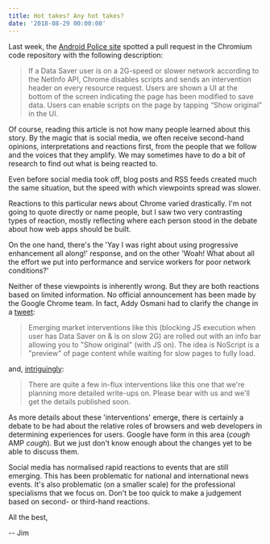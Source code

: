 ```yaml
---
title: Hot takes? Any hot takes?
date: '2018-08-29 00:00:00'
---
```


Last week, the [Android Police site](https://www.androidpolice.com/2018/08/23/chrome-android-may-start-disabling-javascript-2g-connections/) spotted a pull request in the Chromium code repository with the following description:

> If a Data Saver user is on a 2G-speed or slower network according to the NetInfo API, Chrome disables scripts and sends an intervention header on every resource request. Users are shown a UI at the bottom of the screen indicating the page has been modified to save data. Users can enable scripts on the page by tapping “Show original” in the UI.

Of course, reading this article is not how many people learned about this story. By the magic that is social media, we often receive second-hand opinions, interpretations and reactions first, from the people that we follow and the voices that they amplify. We may sometimes have to do a bit of research to find out what is being reacted to. 

Even before social media took off, blog posts and RSS feeds created much the same situation, but the speed with which viewpoints spread was slower.

Reactions to this particular news about Chrome varied drastically. I'm not going to quote directly or name people, but I saw two very contrasting types of reaction, mostly reflecting where each person stood in the debate about how web apps should be built.

On the one hand, there's the 'Yay I was right about using progressive enhancement all along!' response, and on the other 'Woah! What about all the effort we put into performance and service workers for poor network conditions?'

Neither of these viewpoints is inherently wrong. But they are both reactions based on limited information. No official announcement has been made by the Google Chrome team. In fact, Addy Osmani had to clarify the change in a [tweet](https://twitter.com/addyosmani/status/1033406192859537408):

> Emerging market interventions like this (blocking JS execution when user has Data Saver on & is on slow 2G) are rolled out with an info bar allowing you to "Show original" (with JS on). The idea is NoScript is a "preview" of page content while waiting for slow pages to fully load.

and, [intriguingly](https://twitter.com/addyosmani/status/1033429775623155712):

> There are quite a few in-flux interventions like this one that we're planning more detailed write-ups on. Please bear with us and we'll get the details published soon.

As more details about these 'interventions' emerge, there is certainly a debate to be had about the relative roles of browsers and web developers in determining experiences for users. Google have form in this area (_cough_ AMP _cough_). But we just don't know enough about the changes yet to be able to discuss them.

Social media has normalised rapid reactions to events that are still emerging. This has been problematic for national and international news events. It's also problematic (on a smaller scale) for the professional specialisms that we focus on. Don't be too quick to make a judgement based on second- or third-hand reactions.

All the best,

-- Jim
